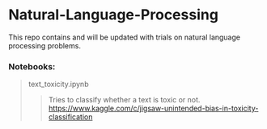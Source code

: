 # Natural-Language-Processing
This repo contains and will be updated with trials on natural language processing problems.

### Notebooks:

> text_toxicity.ipynb
> > Tries to classify whether a text is toxic or not.
> https://www.kaggle.com/c/jigsaw-unintended-bias-in-toxicity-classification
